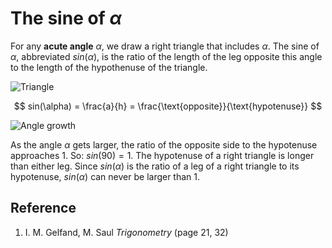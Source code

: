 # The sine of $\alpha$

For any **acute angle** $\alpha$, we draw a right triangle that includes $\alpha$. The sine of $\alpha$, abbreviated $sin(\alpha)$, is the ratio of the length of the leg opposite this angle to the length of the hypothenuse of the triangle.

![Triangle](https://upload.wikimedia.org/wikipedia/commons/e/ed/Trigono_sine_en2.svg)

$$
sin(\alpha) = \frac{a}{h} = \frac{\text{opposite}}{\text{hypotenuse}}
$$

![Angle growth](/img/sin-cos-triangle-angle-growth.svg)

As the angle $\alpha$ gets larger, the ratio of the opposite side to the hypotenuse approaches $1$. So: $sin(90) = 1$. The hypotenuse of a right triangle is longer than either leg. Since $sin(\alpha)$ is the ratio of a leg of a right triangle to its hypotenuse, $sin(\alpha)$ can never be larger than $1$.

## Reference

1. I. M. Gelfand, M. Saul *Trigonometry* (page 21, 32)